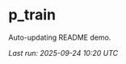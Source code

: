 # p_train

Auto-updating README demo.

<!--START_SECTION:status-->
_Last run: 2025-09-24 10:20 UTC_
<!--END_SECTION:status-->
































































































































































































































































































































































































































































































































































































































































































































































































































